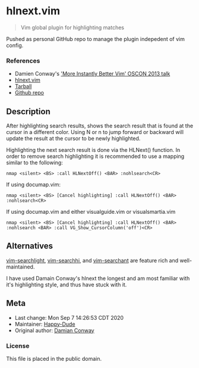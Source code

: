 # hlnext.vim

> Vim global plugin for highlighting matches

Pushed as personal GitHub repo to manage the plugin indepedent of vim config.

### References
* Damien Conway's ['More Instantly Better Vim' OSCON 2013 talk](https://www.youtube.com/watch?v=aHm36-na4-4)
* [hlnext.vim](https://github.com/thoughtstream/Damian-Conway-s-Vim-Setup/blob/master/plugin/hlnext.vim)
* [Tarball](http://is.gd/IBV2013)
* [Github repo](https://github.com/thoughtstream/Damian-Conway-s-Vim-Setup)

## Description

After highlighting search results, shows the search result
that is found at the cursor in a different color.  Using N or n
to jump forward or backward will update the result at the
cursor to be newly highlighted.

Highlighting the next search result is done via the HLNext()
function.  In order to remove search highlighting it is
recommended to use a mapping similar to the following:

```vim
nmap <silent> <BS> :call HLNextOff() <BAR> :nohlsearch<CR>
```

If using documap.vim:

```vim
nmap <silent> <BS> [Cancel highlighting] :call HLNextOff() <BAR> :nohlsearch<CR>
```

If using documap.vim and either visualguide.vim or visualsmartia.vim

```vim
nmap <silent> <BS> [Cancel highlighting] :call HLNextOff() <BAR> :nohlsearch <BAR> :call VG_Show_CursorColumn('off')<CR>
```

## Alternatives

[vim-searchlight](https://github.com/PeterRincker/vim-searchlight/), [vim-searchhi](https://github.com/qxxxb/vim-searchhi), and [vim-searchant](https://github.com/timakro/vim-searchant) are feature rich and well-maintained.

I have used Damain Conway's hlnext the longest and am most familiar with it's highlighting style, and thus have stuck with it.

## Meta

* Last change:      Mon Sep  7 14:26:53 CDT 2020
* Maintainer:       [Happy-Dude](https://github.com/happy-dude)
* Original author:  [Damian Conway](https://github.com/thoughtstream)

### License

This file is placed in the public domain.

